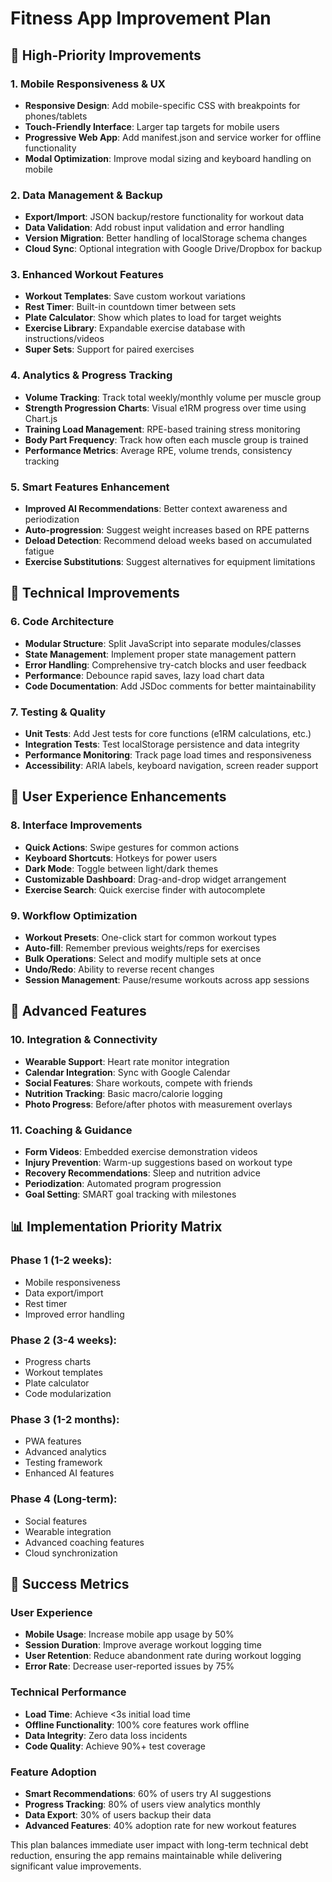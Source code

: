 # Fitness App Improvement Plan

## 🎯 **High-Priority Improvements**

### 1. **Mobile Responsiveness & UX**

- **Responsive Design**: Add mobile-specific CSS with breakpoints for phones/tablets
- **Touch-Friendly Interface**: Larger tap targets for mobile users
- **Progressive Web App**: Add manifest.json and service worker for offline functionality
- **Modal Optimization**: Improve modal sizing and keyboard handling on mobile

### 2. **Data Management & Backup**

- **Export/Import**: JSON backup/restore functionality for workout data
- **Data Validation**: Add robust input validation and error handling
- **Version Migration**: Better handling of localStorage schema changes
- **Cloud Sync**: Optional integration with Google Drive/Dropbox for backup

### 3. **Enhanced Workout Features**

- **Workout Templates**: Save custom workout variations
- **Rest Timer**: Built-in countdown timer between sets
- **Plate Calculator**: Show which plates to load for target weights
- **Exercise Library**: Expandable exercise database with instructions/videos
- **Super Sets**: Support for paired exercises

### 4. **Analytics & Progress Tracking**

- **Volume Tracking**: Track total weekly/monthly volume per muscle group
- **Strength Progression Charts**: Visual e1RM progress over time using Chart.js
- **Training Load Management**: RPE-based training stress monitoring
- **Body Part Frequency**: Track how often each muscle group is trained
- **Performance Metrics**: Average RPE, volume trends, consistency tracking

### 5. **Smart Features Enhancement**

- **Improved AI Recommendations**: Better context awareness and periodization
- **Auto-progression**: Suggest weight increases based on RPE patterns
- **Deload Detection**: Recommend deload weeks based on accumulated fatigue
- **Exercise Substitutions**: Suggest alternatives for equipment limitations

## 🔧 **Technical Improvements**

### 6. **Code Architecture**

- **Modular Structure**: Split JavaScript into separate modules/classes
- **State Management**: Implement proper state management pattern
- **Error Handling**: Comprehensive try-catch blocks and user feedback
- **Performance**: Debounce rapid saves, lazy load chart data
- **Code Documentation**: Add JSDoc comments for better maintainability

### 7. **Testing & Quality**

- **Unit Tests**: Add Jest tests for core functions (e1RM calculations, etc.)
- **Integration Tests**: Test localStorage persistence and data integrity
- **Performance Monitoring**: Track page load times and responsiveness
- **Accessibility**: ARIA labels, keyboard navigation, screen reader support

## 📱 **User Experience Enhancements**

### 8. **Interface Improvements**

- **Quick Actions**: Swipe gestures for common actions
- **Keyboard Shortcuts**: Hotkeys for power users
- **Dark Mode**: Toggle between light/dark themes
- **Customizable Dashboard**: Drag-and-drop widget arrangement
- **Exercise Search**: Quick exercise finder with autocomplete

### 9. **Workflow Optimization**

- **Workout Presets**: One-click start for common workout types
- **Auto-fill**: Remember previous weights/reps for exercises
- **Bulk Operations**: Select and modify multiple sets at once
- **Undo/Redo**: Ability to reverse recent changes
- **Session Management**: Pause/resume workouts across app sessions

## 🚀 **Advanced Features**

### 10. **Integration & Connectivity**

- **Wearable Support**: Heart rate monitor integration
- **Calendar Integration**: Sync with Google Calendar
- **Social Features**: Share workouts, compete with friends
- **Nutrition Tracking**: Basic macro/calorie logging
- **Photo Progress**: Before/after photos with measurement overlays

### 11. **Coaching & Guidance**

- **Form Videos**: Embedded exercise demonstration videos
- **Injury Prevention**: Warm-up suggestions based on workout type
- **Recovery Recommendations**: Sleep and nutrition advice
- **Periodization**: Automated program progression
- **Goal Setting**: SMART goal tracking with milestones

## 📊 **Implementation Priority Matrix**

### **Phase 1 (1-2 weeks):**

- Mobile responsiveness
- Data export/import
- Rest timer
- Improved error handling

### **Phase 2 (3-4 weeks):**

- Progress charts
- Workout templates
- Plate calculator
- Code modularization

### **Phase 3 (1-2 months):**

- PWA features
- Advanced analytics
- Testing framework
- Enhanced AI features

### **Phase 4 (Long-term):**

- Social features
- Wearable integration
- Advanced coaching features
- Cloud synchronization

## 🎯 **Success Metrics**

### User Experience

- **Mobile Usage**: Increase mobile app usage by 50%
- **Session Duration**: Improve average workout logging time
- **User Retention**: Reduce abandonment rate during workout logging
- **Error Rate**: Decrease user-reported issues by 75%

### Technical Performance

- **Load Time**: Achieve <3s initial load time
- **Offline Functionality**: 100% core features work offline
- **Data Integrity**: Zero data loss incidents
- **Code Quality**: Achieve 90%+ test coverage

### Feature Adoption

- **Smart Recommendations**: 60% of users try AI suggestions
- **Progress Tracking**: 80% of users view analytics monthly
- **Data Export**: 30% of users backup their data
- **Advanced Features**: 40% adoption rate for new workout features

This plan balances immediate user impact with long-term technical debt reduction, ensuring the app remains maintainable while delivering significant value improvements.

